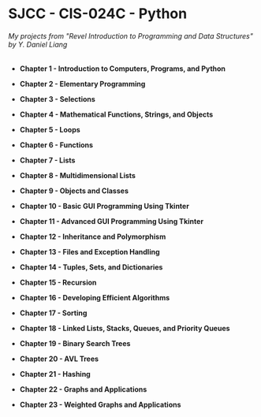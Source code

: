# SJCC - CIS-024C - Python
###### My projects from "Revel Introduction to Programming and Data Structures" by Y. Daniel Liang

- **Chapter 1 - Introduction to Computers, Programs, and Python**

- **Chapter 2 - Elementary Programming**

- **Chapter 3 - Selections**

- **Chapter 4 - Mathematical Functions, Strings, and Objects**

- **Chapter 5 - Loops**

- **Chapter 6 - Functions**

- **Chapter 7 - Lists**

- **Chapter 8 - Multidimensional Lists**

- **Chapter 9 - Objects and Classes**

- **Chapter 10 - Basic GUI Programming Using Tkinter**

- **Chapter 11 - Advanced GUI Programming Using Tkinter**

- **Chapter 12 - Inheritance and Polymorphism**

- **Chapter 13 - Files and Exception Handling**

- **Chapter 14 - Tuples, Sets, and Dictionaries**

- **Chapter 15 - Recursion**

- **Chapter 16 - Developing Efficient Algorithms**

- **Chapter 17 - Sorting**

- **Chapter 18 - Linked Lists, Stacks, Queues, and Priority Queues**

- **Chapter 19 - Binary Search Trees**

- **Chapter 20 - AVL Trees**

- **Chapter 21 - Hashing**

- **Chapter 22 - Graphs and Applications**

- **Chapter 23 - Weighted Graphs and Applications**